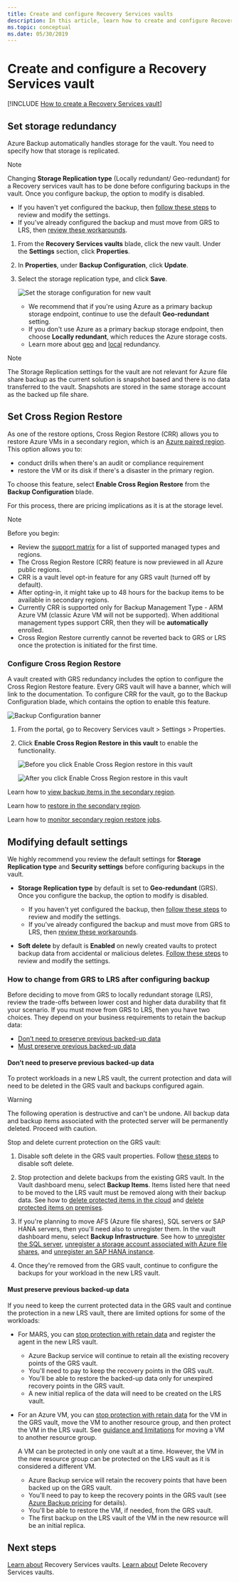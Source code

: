 ```yaml
---
title: Create and configure Recovery Services vaults
description: In this article, learn how to create and configure Recovery Services vaults that store the backups and recovery points.
ms.topic: conceptual
ms.date: 05/30/2019
---
```


# Create and configure a Recovery Services vault

[!INCLUDE [How to create a Recovery Services vault](../../includes/backup-create-rs-vault.md)]

## Set storage redundancy

Azure Backup automatically handles storage for the vault. You need to specify how that storage is replicated.

> [!NOTE]
> Changing **Storage Replication type** (Locally redundant/ Geo-redundant) for a Recovery services vault has to be done before configuring backups in the vault. Once you configure backup, the option to modify is disabled.
>
>- If you haven't yet configured the backup, then [follow these steps](https://docs.microsoft.com/azure/backup/backup-create-rs-vault#set-storage-redundancy) to review and modify the settings.
>- If you've already configured the backup and must move from GRS to LRS, then [review these workarounds](#how-to-change-from-grs-to-lrs-after-configuring-backup).

1. From the **Recovery Services vaults** blade, click the new vault. Under the **Settings** section, click  **Properties**.
1. In **Properties**, under **Backup Configuration**, click **Update**.

1. Select the storage replication type, and click **Save**.

     ![Set the storage configuration for new vault](./media/backup-try-azure-backup-in-10-mins/recovery-services-vault-backup-configuration.png)

   - We recommend that if you're using Azure as a primary backup storage endpoint, continue to use the default **Geo-redundant** setting.
   - If you don't use Azure as a primary backup storage endpoint, then choose **Locally redundant**, which reduces the Azure storage costs.
   - Learn more about [geo](../storage/common/storage-redundancy-grs.md) and [local](../storage/common/storage-redundancy-lrs.md) redundancy.

>[!NOTE]
>The Storage Replication settings for the vault are not relevant for Azure file share backup as the current solution is snapshot based and there is no data transferred to the vault. Snapshots are stored in the same storage account as the backed up file share.

## Set Cross Region Restore

As one of the restore options, Cross Region Restore (CRR) allows you to restore Azure VMs in a secondary region, which is an [Azure paired region](https://docs.microsoft.com/azure/best-practices-availability-paired-regions). This option allows you to:

- conduct drills when there's an audit or compliance requirement
- restore the VM or its disk if there's a disaster in the primary region.

To choose this feature, select **Enable Cross Region Restore** from the **Backup Configuration** blade.

For this process, there are pricing implications as it is at the storage level.

>[!NOTE]
>Before you begin:
>
>- Review the [support matrix](backup-support-matrix.md#cross-region-restore) for a list of supported managed types and regions.
>- The Cross Region Restore (CRR) feature is now previewed in all Azure public regions.
>- CRR is a vault level opt-in feature for any GRS vault (turned off by default).
>- After opting-in, it might take up to 48 hours for the backup items to be available in secondary regions.
>- Currently CRR is supported only for Backup Management Type - ARM Azure VM (classic Azure VM will not be supported).  When additional management types support CRR, then they will be **automatically** enrolled.
>- Cross Region Restore currently cannot be reverted back to GRS or LRS once the protection is initiated for the first time.

### Configure Cross Region Restore

A vault created with GRS redundancy includes the option to configure the Cross Region Restore feature. Every GRS vault will have a banner, which will link to the documentation. To configure CRR for the vault, go to the Backup Configuration blade, which contains the option to enable this feature.

 ![Backup Configuration banner](./media/backup-azure-arm-restore-vms/banner.png)

1. From the portal, go to Recovery Services vault > Settings > Properties.
2. Click **Enable Cross Region Restore in this vault** to enable the functionality.

   ![Before you click Enable Cross Region restore in this vault](./media/backup-azure-arm-restore-vms/backup-configuration1.png)

   ![After you click Enable Cross Region restore in this vault](./media/backup-azure-arm-restore-vms/backup-configuration2.png)

Learn how to [view backup items in the secondary region](backup-azure-arm-restore-vms.md#view-backup-items-in-secondary-region).

Learn how to [restore in the secondary region](backup-azure-arm-restore-vms.md#restore-in-secondary-region).

Learn how to [monitor secondary region restore jobs](backup-azure-arm-restore-vms.md#monitoring-secondary-region-restore-jobs).

## Modifying default settings

We highly recommend you review the default settings for **Storage Replication type** and **Security settings** before configuring backups in the vault.

- **Storage Replication type** by default is set to **Geo-redundant** (GRS). Once you configure the backup, the option to modify is disabled.
  - If you haven't yet configured the backup, then [follow these steps](https://docs.microsoft.com/azure/backup/backup-create-rs-vault#set-storage-redundancy) to review and modify the settings.
  - If you've already configured the backup and must move from GRS to LRS, then [review these workarounds](#how-to-change-from-grs-to-lrs-after-configuring-backup).

- **Soft delete** by default is **Enabled** on newly created vaults to protect backup data from accidental or malicious deletes. [Follow these steps](https://docs.microsoft.com/azure/backup/backup-azure-security-feature-cloud#enabling-and-disabling-soft-delete) to review and modify the settings.

### How to change from GRS to LRS after configuring backup

Before deciding to move from GRS to locally redundant storage (LRS), review the trade-offs between lower cost and higher data durability that fit your scenario. If you must move from GRS to LRS, then you have two choices. They depend on your business requirements to retain the backup data:

- [Don’t need to preserve previous backed-up data](#dont-need-to-preserve-previous-backed-up-data)
- [Must preserve previous backed-up data](#must-preserve-previous-backed-up-data)

#### Don’t need to preserve previous backed-up data

To protect workloads in a new LRS vault, the current protection and data will need to be deleted in the GRS vault and backups configured again.

>[!WARNING]
>The following operation is destructive and can't be undone. All backup data and backup items associated with the protected server will be permanently deleted. Proceed with caution.

Stop and delete current protection on the GRS vault:

1. Disable soft delete in the GRS vault properties. Follow [these steps](backup-azure-security-feature-cloud.md#disabling-soft-delete-using-azure-portal) to disable soft delete.

1. Stop protection and delete backups from the existing GRS vault. In the Vault dashboard menu, select **Backup Items**. Items listed here that need to be moved to the LRS vault must be removed along with their backup data. See how to [delete protected items in the cloud](backup-azure-delete-vault.md#delete-protected-items-in-the-cloud) and [delete protected items on premises](backup-azure-delete-vault.md#delete-protected-items-on-premises).

1. If you're planning to move AFS (Azure file shares), SQL servers or SAP HANA servers, then you'll need also to unregister them. In the vault dashboard menu, select **Backup Infrastructure**. See how to [unregister the SQL server](manage-monitor-sql-database-backup.md#unregister-a-sql-server-instance), [unregister a storage account associated with Azure file shares](manage-afs-backup.md#unregister-a-storage-account), and [unregister an SAP HANA instance](sap-hana-db-manage.md#unregister-an-sap-hana-instance).

1. Once they're removed from the GRS vault, continue to configure the backups for your workload in the new LRS vault.

#### Must preserve previous backed-up data

If you need to keep the current protected data in the GRS vault and continue the protection in a new LRS vault, there are limited options for some of the workloads:

- For MARS, you can [stop protection with retain data](backup-azure-manage-mars.md#stop-protecting-files-and-folder-backup) and register the agent in the new LRS vault.

  - Azure Backup service will continue to retain all the existing recovery points of the GRS vault.
  - You'll need to pay to keep the recovery points in the GRS vault.
  - You'll be able to restore the backed-up data only for unexpired recovery points in the GRS vault.
  - A new initial replica of the data will need to be created on the LRS vault.

- For an Azure VM, you can [stop protection with retain data](backup-azure-manage-vms.md#stop-protecting-a-vm) for the VM in the GRS vault, move the VM to another resource group, and then protect the VM in the LRS vault. See [guidance and limitations](https://docs.microsoft.com/azure/azure-resource-manager/management/move-limitations/virtual-machines-move-limitations) for moving a VM to another resource group.

  A VM can be protected in only one vault at a time. However, the VM in the new resource group can be protected on the LRS vault as it is considered a different VM.

  - Azure Backup service will retain the recovery points that have been backed up on the GRS vault.
  - You'll need to pay to keep the recovery points in the GRS vault (see [Azure Backup pricing](azure-backup-pricing.md) for details).
  - You'll be able to restore the VM, if needed, from the GRS vault.
  - The first backup on the LRS vault of the VM in the new resource will be an initial replica.


## Next steps

[Learn about](backup-azure-recovery-services-vault-overview.md) Recovery Services vaults.
[Learn about](backup-azure-delete-vault.md) Delete Recovery Services vaults.
